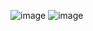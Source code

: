 ![image](https://github.com/Rahul-chaurasiya/Leetcode-Practice-Problem/assets/77222540/65751910-6b8c-4c67-ae5c-8a189b565565)
![image](https://github.com/Rahul-chaurasiya/Leetcode-Practice-Problem/assets/77222540/9da4639a-8260-4a68-a256-5fb443ff6280)
